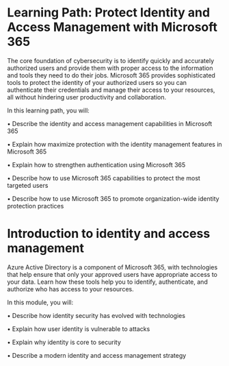 # Learning Path: Protect Identity and Access Management with Microsoft 365 

The core foundation of cybersecurity is to identify quickly and accurately authorized users and provide them with proper access to the information and tools they need to do their jobs. Microsoft 365 provides sophisticated tools to protect the identity of your authorized users so you can authenticate their credentials and manage their access to your resources, all without hindering user productivity and collaboration.   

In this learning path, you will:   

•	Describe the identity and access management capabilities in Microsoft 365 

•	Explain how maximize protection with the identity management features in Microsoft 365 

•	Explain how to strengthen authentication using Microsoft 365 

•	Describe how to use Microsoft 365 capabilities to protect the most targeted users  

•	Describe how to use Microsoft 365 to promote organization-wide identity protection practices 

# Introduction to identity and access management  


Azure Active Directory is a component of Microsoft 365, with technologies that help ensure that only your approved users have appropriate access to your data.  Learn how these tools help you to identify, authenticate, and authorize who has access to your resources. 

In this module, you will: 

•	Describe how identity security has evolved with technologies 

•	Explain how user identity is vulnerable to attacks 

•	Explain why identity is core to security  

•	Describe a modern identity and access management strategy 